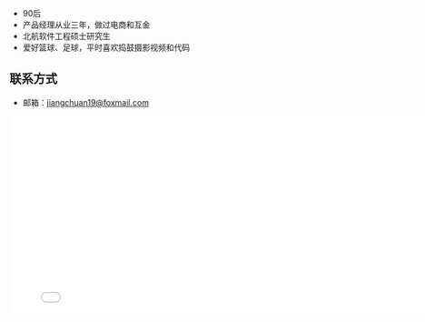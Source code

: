 

- 90后
- 产品经理从业三年，做过电商和互金
- 北航软件工程硕士研究生
- 爱好篮球、足球，平时喜欢捣鼓摄影视频和代码

## 联系方式

- 邮箱：jiangchuan19@foxmail.com







<iframe frameborder="no" border="0" marginwidth="0" marginheight="0" width=800 height=350 src="//player.bilibili.com/player.html?aid=17125372&cid=27981403&page=1"></iframe>
